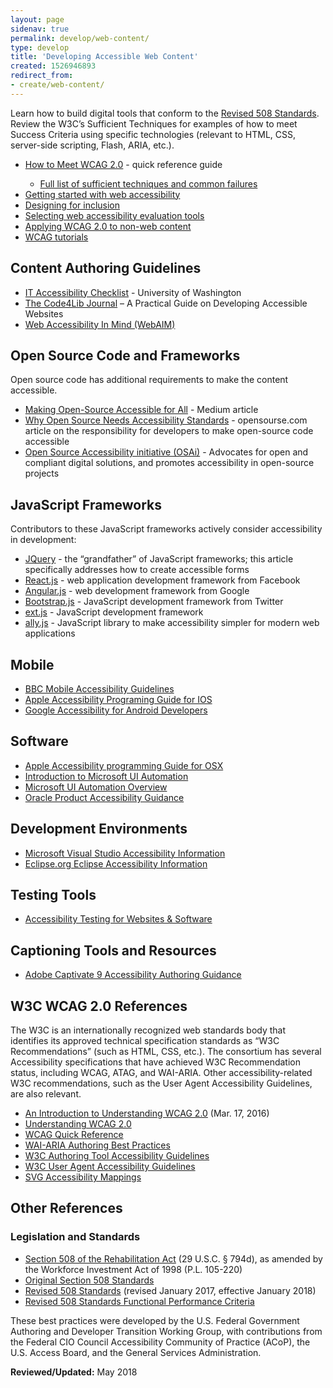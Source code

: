 ```yaml
---
layout: page
sidenav: true
permalink: develop/web-content/
type: develop
title: 'Developing Accessible Web Content'
created: 1526946893
redirect_from:
- create/web-content/
---
```

<p>Learn how to build digital tools that conform to the <a href="https://www.access-board.gov/guidelines-and-standards/communications-and-it/about-the-ict-refresh/final-rule/text-of-the-standards-and-guidelines">Revised 508 Standards</a>. Review the W3C’s Sufficient Techniques for examples of how to meet Success Criteria using specific technologies (relevant to HTML, CSS, server-side scripting, Flash, ARIA, etc.).</p>
<ul role="list">
<li role="listitem"><a href="https://www.w3.org/WAI/WCAG20/quickref/" class="ext">How to Meet WCAG 2.0</a> - quick reference guide </li>
<ul role="list">
<li role="listitem"><a href="https://www.w3.org/TR/WCAG20-TECHS/" class="ext">Full list of sufficient techniques and common failures</a></li>
</ul>
<li role="listitem"><a href="http://www.w3.org/WAI/gettingstarted/" class="ext">Getting started with web accessibility</a></li>
<li role="listitem"><a href="http://www.w3.org/WAI/users/" class="ext">Designing for inclusion</a></li>
<li role="listitem"><a href="http://www.w3.org/WAI/eval/selectingtools" class="ext">Selecting web accessibility evaluation tools</a></li>
<li role="listitem"><a href="http://www.w3.org/TR/wcag2ict/" class="ext">Applying WCAG 2.0 to non-web content</a></li>
<li role="listitem"><a href="http://www.w3.org/WAI/train" class="ext">WCAG tutorials</a></li>
</ul>
<h2>Content Authoring Guidelines</h2>
<ul>
<li><a href="http://www.washington.edu/accessibility/checklist/" class="ext">IT Accessibility Checklist</a> - University of Washington</li>
<li><a href="http://journal.code4lib.org/articles/12697" class="ext">The Code4Lib Journal</a> – A Practical Guide on Developing Accessible Websites</li>
<li><a href="http://webaim.org/" class="ext">Web Accessibility In Mind (WebAIM)</a></li>
</ul>
<h2>Open Source Code and Frameworks</h2>
<p>Open source code has additional requirements to make the content accessible.</p>
<ul>
<li><a href="https://medium.com/@kaelig/making-open-source-accessible-for-all-8131429913b1" class="ext">Making Open-Source Accessible for All</a> - Medium article</li>
<li><a href="https://opensource.com/life/15/2/why-open-source-needs-accessibility-standards" class="ext">Why Open Source Needs Accessibility Standards</a> - opensourse.com article on the responsibility for developers to make open-source code accessible</li>
<li><a href="https://www.ow2.org/bin/view/OSAi/" class="ext">Open Source Accessibility initiative (OSAi)</a> - Advocates for open and compliant digital solutions, and promotes accessibility in open-source projects</li>
</ul>
<h2>JavaScript Frameworks</h2>
<p>Contributors to these JavaScript frameworks actively consider accessibility in development:</p>
<ul>
<li><a href="https://www.nomensa.com/blog/2010/accessible-forms-using-the-jquery-validation-plug-in/" class="ext">JQuery</a> - the “grandfather” of JavaScript frameworks; this article specifically addresses how to create accessible forms</li>
<li><a href="https://facebook.github.io/react/docs/accessibility.html" class="ext">React.js</a> - web application development framework from Facebook</li>
<li><a href="https://docs.angularjs.org/guide/accessibility" class="ext">Angular.js</a> - web development framework from Google</li>
<li><a href="https://paypal.github.io/bootstrap-accessibility-plugin/demo.html" class="ext">Bootstrap.js</a> - JavaScript development framework from Twitter</li>
<li><a href="https://docs.sencha.com/extjs/6.0.2/guides/core_concepts/accessibility.html" class="ext">ext.js</a> - JavaScript development framework</li>
<li><a href="https://allyjs.io/" class="ext">ally.js</a> - JavaScript library to make accessibility simpler for modern web applications</li>
</ul>
<h2>Mobile</h2>
<ul>
<li><a href="https://www.bbc.co.uk/accessibility/forproducts/guides/mobile/" class="ext">BBC Mobile Accessibility Guidelines</a></li>
<li><a href="https://developer.apple.com/library/content/documentation/UserExperience/Conceptual/iPhoneAccessibility/Introduction/Introduction.html" class="ext">Apple Accessibility Programing Guide for IOS</a></li>
<li><a href="https://developer.android.com/guide/topics/ui/accessibility/index.html" class="ext">Google Accessibility for Android Developers</a></li>
</ul>
<h2>Software</h2>
<ul>
<li><a href="https://developer.apple.com/library/content/documentation/Accessibility/Conceptual/AccessibilityMacOSX/index.html" class="ext">Apple Accessibility programming Guide for OSX</a></li>
<li><a href="https://www.youtube.com/watch?v=6b0K2883rXA" class="ext">Introduction to Microsoft UI Automation</a></li>
<li><a href="https://docs.microsoft.com/en-us/dotnet/framework/ui-automation/ui-automation-overview" class="ext">Microsoft UI Automation Overview</a></li>
<li><a href="http://www.oracle.com/us/corporate/accessibility/products/index.html" class="ext">Oracle Product Accessibility Guidance</a></li>
</ul>
<h2>Development Environments</h2>
<ul>
<li><a href="https://msdn.microsoft.com/en-us/library/bkxh4340.aspx" class="ext">Microsoft Visual Studio Accessibility Information</a></li>
<li><a href="https://help.eclipse.org/mars/index.jsp?topic=%2Forg.eclipse.platform.doc.user%2Fconcepts%2Faccessibility%2Faccessmain.htm" class="ext">Eclipse.org Eclipse Accessibility Information</a></li>
</ul>
<h2>Testing Tools</h2>
<ul>
<li><a href="{{site.baseurl}}/test/web-software">Accessibility Testing for Websites &amp; Software</a></li>
</ul>
<h2>Captioning Tools and Resources</h2>
<ul>
<li><a href="https://apps.kennesaw.edu/files/pr_app_uni_cdoc/doc/Adobe_Captivate_9_Accessibility.pdf" class="ext">Adobe Captivate 9 Accessibility Authoring Guidance</a></li>
</ul>
<h2>W3C WCAG 2.0 References</h2>
<p>The W3C is an internationally recognized web standards body that identifies its approved technical specification standards as “W3C Recommendations” (such as HTML, CSS, etc.). The consortium has several Accessibility specifications that have achieved W3C Recommendation status, including WCAG, ATAG, and WAI-ARIA. Other accessibility-related W3C recommendations, such as the User Agent Accessibility Guidelines, are also relevant.</p>
<ul>
<li><a href="https://www.w3.org/TR/UNDERSTANDING-WCAG20/intro.html" class="ext">An Introduction to Understanding WCAG 2.0</a> (Mar. 17, 2016)</li>
<li><a href="http://www.w3.org/TR/UNDERSTANDING-WCAG20/conformance.html" class="ext">Understanding WCAG 2.0</a></li>
<li><a href="https://www.w3.org/WAI/WCAG20/quickref/" class="ext">WCAG Quick Reference</a></li>
<li><a href="http://w3c.github.io/aria-practices/" class="ext">WAI-ARIA Authoring Best Practices</a></li>
<li><a href="http://www.w3.org/TR/ATAG20/" class="ext">W3C Authoring Tool Accessibility Guidelines</a></li>
<li><a href="http://www.w3.org/TR/UAAG20/" class="ext">W3C User Agent Accessibility Guidelines</a></li>
<li><a href="http://www.w3.org/TR/svg-aam-1.0/" class="ext">SVG Accessibility Mappings</a></li>
</ul>
<h2>Other References</h2>
<h3>Legislation and Standards</h3>
<ul>
<li><a href="https://www.govinfo.gov/app/details/USCODE-2011-title29/USCODE-2011-title29-chap16-subchapV-sec794d">Section 508 of the Rehabilitation Act</a> (29 U.S.C. § 794d), as amended by the Workforce Investment Act of 1998 (P.L. 105-220)</li>
<li><a href="https://www.federalregister.gov/documents/2000/12/21/00-32017/electronic-and-information-technology-accessibility-standards">Original Section 508 Standards</a></li>
<li><a href="https://www.access-board.gov/guidelines-and-standards/communications-and-it/about-the-ict-refresh/final-rule/single-file-version">Revised 508 Standards</a> (revised January 2017, effective January 2018)</li>
<li><a href="https://www.access-board.gov/guidelines-and-standards/communications-and-it/about-the-ict-refresh/final-rule/text-of-the-standards-and-guidelines#E204-functional-performance-criteria">Revised 508 Standards Functional Performance Criteria</a></li>
</ul>
<p>These best practices were developed by the U.S. Federal Government Authoring and Developer Transition Working Group, with contributions from the Federal CIO Council Accessibility Community of Practice (ACoP), the U.S. Access Board, and the General Services Administration.</p>
<p><b>Reviewed/Updated:</b> May 2018</p>
